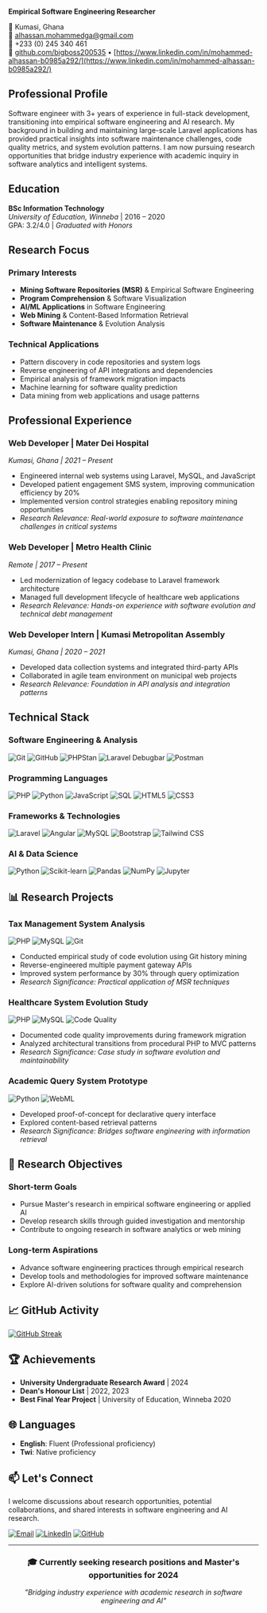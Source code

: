 **Empirical Software Engineering Researcher**

📍 Kumasi, Ghana  
📧 alhassan.mohammedga@gmail.com  
📱 +233 (0) 245 340 461  
🔗 [github.com/bigboss200535](https://github.com/bigboss200535) • [https://www.linkedin.com/in/mohammed-alhassan-b0985a292/](https://www.linkedin.com/in/mohammed-alhassan-b0985a292/)


## Professional Profile

Software engineer with 3+ years of experience in full-stack development, transitioning into empirical software engineering and AI research. My background in building and maintaining large-scale Laravel applications has provided practical insights into software maintenance challenges, code quality metrics, and system evolution patterns. I am now pursuing research opportunities that bridge industry experience with academic inquiry in software analytics and intelligent systems.

## Education

**BSc Information Technology**  
*University of Education, Winneba* | 2016 – 2020  
GPA: 3.2/4.0 | *Graduated with Honors*

## Research Focus

### Primary Interests
- **Mining Software Repositories (MSR)** & Empirical Software Engineering
- **Program Comprehension** & Software Visualization
- **AI/ML Applications** in Software Engineering
- **Web Mining** & Content-Based Information Retrieval
- **Software Maintenance** & Evolution Analysis

### Technical Applications
- Pattern discovery in code repositories and system logs
- Reverse engineering of API integrations and dependencies
- Empirical analysis of framework migration impacts
- Machine learning for software quality prediction
- Data mining from web applications and usage patterns

## Professional Experience

### **Web Developer** | Mater Dei Hospital
*Kumasi, Ghana | 2021 – Present*

- Engineered internal web systems using Laravel, MySQL, and JavaScript
- Developed patient engagement SMS system, improving communication efficiency by 20%
- Implemented version control strategies enabling repository mining opportunities
- *Research Relevance: Real-world exposure to software maintenance challenges in critical systems*

### **Web Developer** | Metro Health Clinic
*Remote | 2017 – Present*

- Led modernization of legacy codebase to Laravel framework architecture
- Managed full development lifecycle of healthcare web applications
- *Research Relevance: Hands-on experience with software evolution and technical debt management*

### **Web Developer Intern** | Kumasi Metropolitan Assembly
*Kumasi, Ghana | 2020 – 2021*

- Developed data collection systems and integrated third-party APIs
- Collaborated in agile team environment on municipal web projects
- *Research Relevance: Foundation in API analysis and integration patterns*

## Technical Stack

### **Software Engineering & Analysis**
![Git](https://img.shields.io/badge/Git-F05032?style=flat&logo=git&logoColor=white)
![GitHub](https://img.shields.io/badge/GitHub-181717?style=flat&logo=github&logoColor=white)
![PHPStan](https://img.shields.io/badge/PHPStan-8C5FD3?style=flat)
![Laravel Debugbar](https://img.shields.io/badge/Laravel_Debugbar-FF2D20?style=flat&logo=laravel&logoColor=white)
![Postman](https://img.shields.io/badge/Postman-FF6C37?style=flat&logo=postman&logoColor=white)

### **Programming Languages**
![PHP](https://img.shields.io/badge/PHP-777BB4?style=flat&logo=php&logoColor=white)
![Python](https://img.shields.io/badge/Python-3776AB?style=flat&logo=python&logoColor=white)
![JavaScript](https://img.shields.io/badge/JavaScript-F7DF1E?style=flat&logo=javascript&logoColor=black)
![SQL](https://img.shields.io/badge/SQL-4479A1?style=flat&logo=mysql&logoColor=white)
![HTML5](https://img.shields.io/badge/HTML5-E34F26?style=flat&logo=html5&logoColor=white)
![CSS3](https://img.shields.io/badge/CSS3-1572B6?style=flat&logo=css3&logoColor=white)

### **Frameworks & Technologies**
![Laravel](https://img.shields.io/badge/Laravel-FF2D20?style=flat&logo=laravel&logoColor=white)
![Angular](https://img.shields.io/badge/Angular-DD0031?style=flat&logo=angular&logoColor=white)
![MySQL](https://img.shields.io/badge/MySQL-4479A1?style=flat&logo=mysql&logoColor=white)
![Bootstrap](https://img.shields.io/badge/Bootstrap-7952B3?style=flat&logo=bootstrap&logoColor=white)
![Tailwind CSS](https://img.shields.io/badge/Tailwind_CSS-38B2AC?style=flat&logo=tailwind-css&logoColor=white)

### **AI & Data Science**
![Python](https://img.shields.io/badge/Python-3776AB?style=flat&logo=python&logoColor=white)
![Scikit-learn](https://img.shields.io/badge/Scikit--learn-F7931E?style=flat&logo=scikit-learn&logoColor=white)
![Pandas](https://img.shields.io/badge/Pandas-150458?style=flat&logo=pandas&logoColor=white)
![NumPy](https://img.shields.io/badge/NumPy-013243?style=flat&logo=numpy&logoColor=white)
![Jupyter](https://img.shields.io/badge/Jupyter-F37626?style=flat&logo=jupyter&logoColor=white)

## 📊 Research Projects

### **Tax Management System Analysis**
![PHP](https://img.shields.io/badge/PHP-Laravel-777BB4?style=flat&logo=php&logoColor=white)
![MySQL](https://img.shields.io/badge/MySQL-Database-4479A1?style=flat&logo=mysql&logoColor=white)
![Git](https://img.shields.io/badge/Git-MSR_Analysis-F05032?style=flat&logo=git&logoColor=white)

- Conducted empirical study of code evolution using Git history mining
- Reverse-engineered multiple payment gateway APIs
- Improved system performance by 30% through query optimization
- *Research Significance: Practical application of MSR techniques*

### **Healthcare System Evolution Study**
![PHP](https://img.shields.io/badge/PHP-Laravel-777BB4?style=flat&logo=php&logoColor=white)
![MySQL](https://img.shields.io/badge/MySQL-Database-4479A1?style=flat&logo=mysql&logoColor=white)
![Code Quality](https://img.shields.io/badge/Code_Quality-Metrics-2496ED?style=flat)

- Documented code quality improvements during framework migration
- Analyzed architectural transitions from procedural PHP to MVC patterns
- *Research Significance: Case study in software evolution and maintainability*

### **Academic Query System Prototype**
![Python](https://img.shields.io/badge/Python-Data_Mining-3776AB?style=flat&logo=python&logoColor=white)
![WebML](https://img.shields.io/badge/WebML-Inspired-FF6B6B?style=flat)

- Developed proof-of-concept for declarative query interface
- Explored content-based retrieval patterns
- *Research Significance: Bridges software engineering with information retrieval*

## 🎯 Research Objectives

### Short-term Goals
- Pursue Master's research in empirical software engineering or applied AI
- Develop research skills through guided investigation and mentorship
- Contribute to ongoing research in software analytics or web mining

### Long-term Aspirations
- Advance software engineering practices through empirical research
- Develop tools and methodologies for improved software maintenance
- Explore AI-driven solutions for software quality and comprehension

## 📈 GitHub Activity

[![GitHub Streak](https://streak-stats.demolab.com/?user=bigboss200535&theme=default)](https://git.io/streak-stats)

## 🏆 Achievements

- **University Undergraduate Research Award** | 2024
- **Dean's Honour List** | 2022, 2023
- **Best Final Year Project** | University of Education, Winneba 2020

## 🌐 Languages

- **English**: Fluent (Professional proficiency)
- **Twi**: Native proficiency

## 📫 Let's Connect

I welcome discussions about research opportunities, potential collaborations, and shared interests in software engineering and AI research.

[![Email](https://img.shields.io/badge/Email-alhassan.mohammedga@gmail.com-D14836?style=for-the-badge&logo=gmail&logoColor=white)](mailto:alhassan.mohammedga@gmail.com)
[![LinkedIn](https://img.shields.io/badge/LinkedIn-Connect-0A66C2?style=for-the-badge&logo=linkedin&logoColor=white)](#)
[![GitHub](https://img.shields.io/badge/GitHub-Follow-181717?style=for-the-badge&logo=github&logoColor=white)](https://github.com/bigboss200535)

---

<div align="center">

### 🎓 Currently seeking research positions and Master's opportunities for 2024

*"Bridging industry experience with academic research in software engineering and AI"*

</div>
